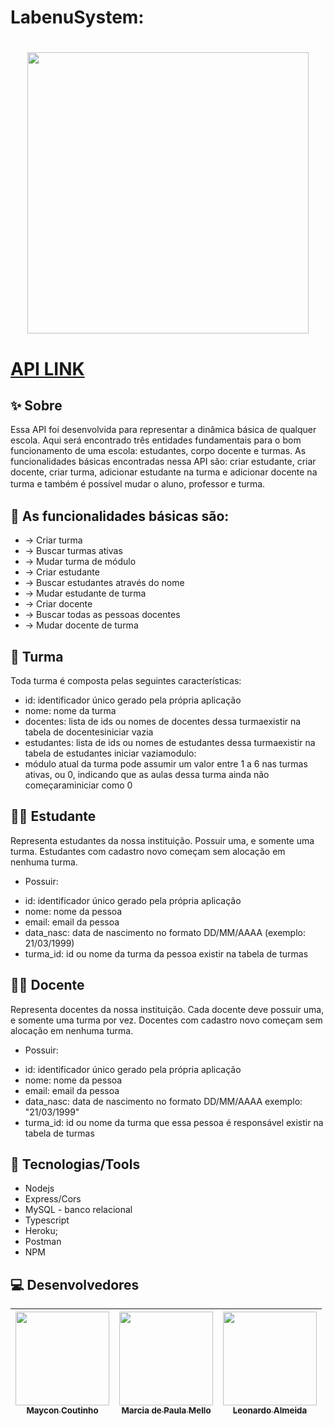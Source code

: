 # LabenuSystem:

<h1 align="center">
<img width=450 src="https://content.pstmn.io/77615daa-597b-4b47-9a40-1ba48ca7e854/aW1hZ2UtcmVtb3ZlYmctcHJldmlldy5wbmc=">
</h1>

# [API LINK ](https://documenter.getpostman.com/view/22767800/VVJ3zb4P#78e8bc21-eb8f-4969-8b43-3b10bd75988d)

## ✨ Sobre
Essa API foi desenvolvida para representar a dinâmica básica de
qualquer escola. Aqui será encontrado três entidades
fundamentais para o bom funcionamento de uma escola:
estudantes, corpo docente e turmas. As funcionalidades básicas
encontradas nessa API são: criar estudante, criar docente,
criar turma, adicionar estudante na turma e adicionar docente
na turma e também é possível mudar o aluno, professor e turma.
ﾠ
## 🚩 As funcionalidades básicas são:
- → Criar turma
- → Buscar turmas ativas
- → Mudar turma de módulo
- → Criar estudante
- → Buscar estudantes através do nome
- → Mudar estudante de turma
- → Criar docente
- → Buscar todas as pessoas docentes
- → Mudar docente de turma

## 🎒 Turma
Toda turma é composta pelas seguintes características:

- id: identificador único gerado pela própria aplicação
- nome: nome da turma
- docentes: lista de ids ou nomes de docentes dessa turmaexistir na tabela de docentesiniciar vazia
- estudantes: lista de ids ou nomes de estudantes dessa turmaexistir na tabela de estudantes iniciar vaziamodulo: 
- módulo atual da turma pode assumir um valor entre 1 a 6 nas turmas ativas, ou 0, indicando que as aulas dessa turma ainda não começaraminiciar como 0

## 👨‍🎓 Estudante
Representa estudantes da nossa instituição. Possuir uma, e somente uma turma. Estudantes com cadastro novo começam sem alocação em nenhuma turma.

* Possuir:

- id: identificador único gerado pela própria aplicação
- nome: nome da pessoa
- email: email da pessoa
- data_nasc: data de nascimento no formato DD/MM/AAAA (exemplo: 21/03/1999)
- turma_id: id ou nome da turma da pessoa existir na tabela de turmas

## 👨‍🏫 Docente
Representa docentes da nossa instituição. Cada docente deve possuir uma, e somente uma turma por vez. Docentes com cadastro novo começam sem alocação em nenhuma turma.

* Possuir:

- id: identificador único gerado pela própria aplicação
- nome: nome da pessoa
- email: email da pessoa
- data_nasc: data de nascimento no formato DD/MM/AAAA exemplo: "21/03/1999"
- turma_id: id ou nome da turma que essa pessoa é responsável existir na tabela de turmas

## 🚀 Tecnologias/Tools
- Nodejs
- Express/Cors
- MySQL - banco relacional
- Typescript
- Heroku;
- Postman
- NPM

## 💻 Desenvolvedores 


<div align="center">  

| [<img src="https://user-images.githubusercontent.com/60453269/184236315-92017e73-39ae-4e8e-8a4b-3e7033bc4eb4.jpg" width=150><br><sub> Maycon Coutinho </sub>](https://www.linkedin.com/in/maycon-coutinho/) | [<img src="https://avatars.githubusercontent.com/u/104532161?v=4" width=150><br><sub> Marcia de Paula Mello </sub>](https://www.linkedin.com/in/m%C3%A1rcia-de-paula-mello-6347a61bb/) | [<img src="https://avatars.githubusercontent.com/u/104574298?v=4" width=150><br><sub> Leonardo Almeida  </sub>](https://www.linkedin.com/in/leonardo-almeida-viana/) | 
|---|---|---|

</div>


